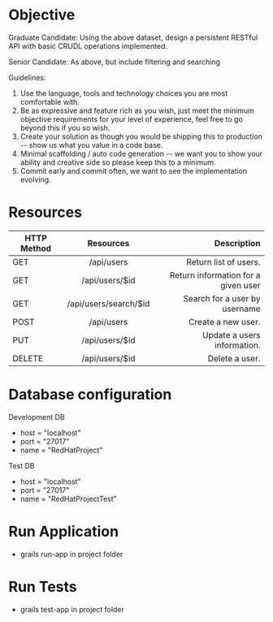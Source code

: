 # Objective

Graduate Candidate: Using the above dataset, design a persistent RESTful API with basic CRUDL operations implemented.

Senior Candidate: As above, but include filtering and searching

Guidelines:

1. Use the language, tools and technology choices you are most comfortable with.
2. Be as expressive and feature rich as you wish, just meet the minimum objective requirements for your level of experience, feel free to go beyond this if you so wish.
3. Create your solution as though you would be shipping this to production -- show us what you value in a code base.
4. Minimal scaffolding / auto code generation -- we want you to show your ability and creative side so please keep this to a minimum.
5. Commit early and commit often, we want to see the implementation evolving.

# Resources

| HTTP Method   | Resources             | Description                         |
| ------------- |:---------------------:| -----------------------------------:|
| GET           | /api/users            | Return list of users.               |
| GET           | /api/users/$id        | Return information for a given user |
| GET           | /api/users/search/$id | Search for a user by username       |
| POST          | /api/users            | Create a new user.                  |
| PUT           | /api/users/$id        | Update a users information.         |
| DELETE        | /api/users/$id        | Delete a user.                      |

# Database configuration

Development DB
* host = "localhost"
* port = "27017"
* name = "RedHatProject"

Test DB
* host = "localhost"
* port = "27017"
* name = "RedHatProjectTest"

# Run Application
* grails run-app in project folder

# Run Tests
* grails test-app in project folder
